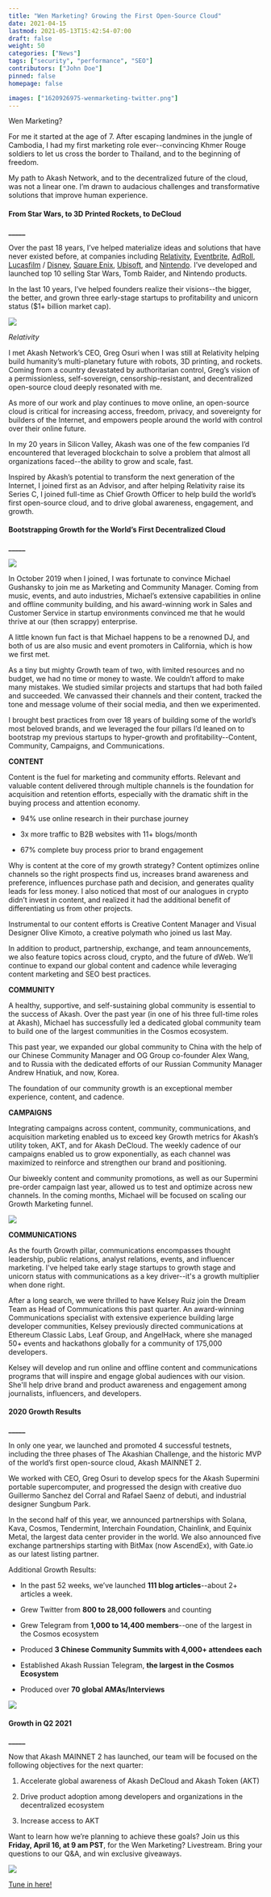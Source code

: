 ```yaml
---
title: "Wen Marketing? Growing the First Open-Source Cloud"
date: 2021-04-15
lastmod: 2021-05-13T15:42:54-07:00
draft: false
weight: 50
categories: ["News"]
tags: ["security", "performance", "SEO"]
contributors: ["John Doe"]
pinned: false
homepage: false

images: ["1620926975-wenmarketing-twitter.png"]
---
```

  
Wen Marketing?  

For me it started at the age of 7. After escaping landmines in the jungle of Cambodia, I had my first marketing role ever--convincing Khmer Rouge soldiers to let us cross the border to Thailand, and to the beginning of freedom.   

My path to Akash Network, and to the decentralized future of the cloud, was not a linear one. I’m drawn to audacious challenges and transformative solutions that improve human experience.

#### **From Star Wars, to 3D Printed Rockets, to DeCloud**  
**\_\_\_\_\_**

Over the past 18 years, I’ve helped materialize ideas and solutions that have never existed before, at companies including [Relativity](https://www.relativityspace.com/), [Eventbrite](https://www.eventbrite.com/l/sell-tickets/?&mkwid=s_dc&pcrid=436502086719&pkw=eventbrite&pmt=e&plc=&_bk=eventbrite&_bt=436502086719&_bm=e&_bn=g&gclid=Cj0KCQjwpdqDBhCSARIsAEUJ0hPwXBhdbyDhJv4tXf-dtWR5B46bNjCg8wPZQAIiqnG1w4IEZuCCrpkaAoOUEALw_wcB&gclsrc=aw.ds), [AdRoll](https://www.adroll.com/), [Lucasfilm](https://www.lucasfilm.com/) / [Disney](https://www.disney.com/), [Square Enix](https://square-enix-games.com/en_US/home), [Ubisoft](https://www.ubisoft.com/en-us/), and [Nintendo](https://www.nintendo.com/). I’ve developed and launched top 10 selling Star Wars, Tomb Raider, and Nintendo products.  

In the last 10 years, I’ve helped founders realize their visions--the bigger, the better, and grown three early-stage startups to profitability and unicorn status ($1+ billion market cap).  

![](https://www.datocms-assets.com/45776/1620925203-106734073-1602081721357-relativityspacetemplar-1024x576.jpeg)

_Relativity_

I met Akash Network’s CEO, Greg Osuri when I was still at Relativity helping build humanity’s multi-planetary future with robots, 3D printing, and rockets. Coming from a country devastated by authoritarian control, Greg’s vision of a permissionless, self-sovereign, censorship-resistant, and decentralized open-source cloud deeply resonated with me.  

As more of our work and play continues to move online, an open-source cloud is critical for increasing access, freedom, privacy, and sovereignty for builders of the Internet, and empowers people around the world with control over their online future.  

In my 20 years in Silicon Valley, Akash was one of the few companies I’d encountered that leveraged blockchain to solve a problem that almost all organizations faced--the ability to grow and scale, fast.   

Inspired by Akash’s potential to transform the next generation of the Internet, I joined first as an Advisor, and after helping Relativity raise its Series C, I joined full-time as Chief Growth Officer to help build the world’s first open-source cloud, and to drive global awareness, engagement, and growth.

#### **Bootstrapping Growth for the World’s First Decentralized Cloud**  
**\_\_\_\_\_**

![](https://www.datocms-assets.com/45776/1620926937-23stqj0p0um-ilyah9mapnm5csdaqwxyfkus3oxg6sh04y1brpw6z4np8ilro6onmtlmyw20k73sfwmvb76vbx3tolbsztklhpegest3vipd-gjvvgh2zgj3vpbhjuxdwjn0bim.jpeg)

In October 2019 when I joined, I was fortunate to convince Michael Gushansky to join me as Marketing and Community Manager. Coming from music, events, and auto industries, Michael’s extensive capabilities in online and offline community building, and his award-winning work in Sales and Customer Service in startup environments convinced me that he would thrive at our (then scrappy) enterprise.  

A little known fun fact is that Michael happens to be a renowned DJ, and both of us are also music and event promoters in California, which is how we first met.   

As a tiny but mighty Growth team of two, with limited resources and no budget, we had no time or money to waste. We couldn’t afford to make many mistakes. We studied similar projects and startups that had both failed and succeeded. We canvassed their channels and their content, tracked the tone and message volume of their social media, and then we experimented.   

I brought best practices from over 18 years of building some of the world’s most beloved brands, and we leveraged the four pillars I’d leaned on to bootstrap my previous startups to hyper-growth and profitability--Content, Community, Campaigns, and Communications.

  
**CONTENT**  

Content is the fuel for marketing and community efforts. Relevant and valuable content delivered through multiple channels is the foundation for acquisition and retention efforts, especially with the dramatic shift in the buying process and attention economy.  

*   94% use online research in their purchase journey
    
*   3x more traffic to B2B websites with 11+ blogs/month
    
*   67% complete buy process prior to brand engagement
    

Why is content at the core of my growth strategy? Content optimizes online channels so the right prospects find us, increases brand awareness and preference, influences purchase path and decision, and generates quality leads for less money. I also noticed that most of our analogues in crypto didn’t invest in content, and realized it had the additional benefit of differentiating us from other projects.  

Instrumental to our content efforts is Creative Content Manager and Visual Designer Olive Kimoto, a creative polymath who joined us last May.   

In addition to product, partnership, exchange, and team announcements, we also feature topics across cloud, crypto, and the future of dWeb. We’ll continue to expand our global content and cadence while leveraging content marketing and SEO best practices.

  
**COMMUNITY**  

A healthy, supportive, and self-sustaining global community is essential to the success of Akash. Over the past year (in one of his three full-time roles at Akash), Michael has successfully led a dedicated global community team to build one of the largest communities in the Cosmos ecosystem.   

This past year, we expanded our global community to China with the help of our Chinese Community Manager and OG Group co-founder Alex Wang, and to Russia with the dedicated efforts of our Russian Community Manager Andrew Hnatiuk, and now, Korea.  

The foundation of our community growth is an exceptional member experience, content, and cadence.

  
**CAMPAIGNS**  

Integrating campaigns across content, community, communications, and acquisition marketing enabled us to exceed key Growth metrics for Akash’s utility token, AKT, and for Akash DeCloud. The weekly cadence of our campaigns enabled us to grow exponentially, as each channel was maximized to reinforce and strengthen our brand and positioning.  

Our biweekly content and community promotions, as well as our Supermini pre-order campaign last year, allowed us to test and optimize across new channels. In the coming months, Michael will be focused on scaling our Growth Marketing funnel.

![](https://www.datocms-assets.com/45776/1620922422-akashsuperminifrontside-1024x576.jpg)

  
**COMMUNICATIONS**  

As the fourth Growth pillar, communications encompasses thought leadership, public relations, analyst relations, events, and influencer marketing. I've helped take early stage startups to growth stage and unicorn status with communications as a key driver--it's a growth multiplier when done right.   

After a long search, we were thrilled to have Kelsey Ruiz join the Dream Team as Head of Communications this past quarter. An award-winning Communications specialist with extensive experience building large developer communities, Kelsey previously directed communications at Ethereum Classic Labs, Leaf Group, and AngelHack, where she managed 50+ events and hackathons globally for a community of 175,000 developers.  

Kelsey will develop and run online and offline content and communications programs that will inspire and engage global audiences with our vision. She'll help drive brand and product awareness and engagement among journalists, influencers, and developers.

#### **2020 Growth Results**  
**\_\_\_\_\_**

In only one year, we launched and promoted 4 successful testnets, including the three phases of The Akashian Challenge, and the historic MVP of the world’s first open-source cloud, Akash MAINNET 2.  

We worked with CEO, Greg Osuri to develop specs for the Akash Supermini portable supercomputer, and progressed the design with creative duo Guillermo Sanchez del Corral and Rafael Saenz of debuti, and industrial designer Sungbum Park.   

In the second half of this year, we announced partnerships with Solana, Kava, Cosmos, Tendermint, Interchain Foundation, Chainlink, and Equinix Metal, the largest data center provider in the world. We also announced five exchange partnerships starting with BitMax (now AscendEx), with Gate.io as our latest listing partner.  

Additional Growth Results:

*   In the past 52 weeks, we’ve launched **111 blog articles**\--about 2+ articles a week.
    
*   Grew Twitter from **800 to 28,000 followers** and counting
    
*   Grew Telegram from **1,000 to 14,400 members**\--one of the largest in the Cosmos ecosystem
    
*   Produced **3 Chinese Community Summits with 4,000+ attendees each**
    
*   Established Akash Russian Telegram, **the largest in the Cosmos Ecosystem**
    
*   Produced over **70 global AMAs/Interviews**
    

![](https://www.datocms-assets.com/45776/1620925368-team3-1024x706.png)

#### **Growth in Q2 2021**  
**\_\_\_\_\_**

Now that Akash MAINNET 2 has launched, our team will be focused on the following objectives for the next quarter:

1.  Accelerate global awareness of Akash DeCloud and Akash Token (AKT)
    
2.  Drive product adoption among developers and organizations in the decentralized ecosystem
    
3.  Increase access to AKT
    

Want to learn how we’re planning to achieve these goals? Join us this **Friday, April 16, at 9 am PST**, for the Wen Marketing? Livestream. Bring your questions to our Q&A, and win exclusive giveaways.  
  

![](https://www.datocms-assets.com/45776/1620926960-wenmarketing-newtime-1024x576.png)

  

[Tune in here!](https://www.youtube.com/watch?v=BzCyXRr8y3c)